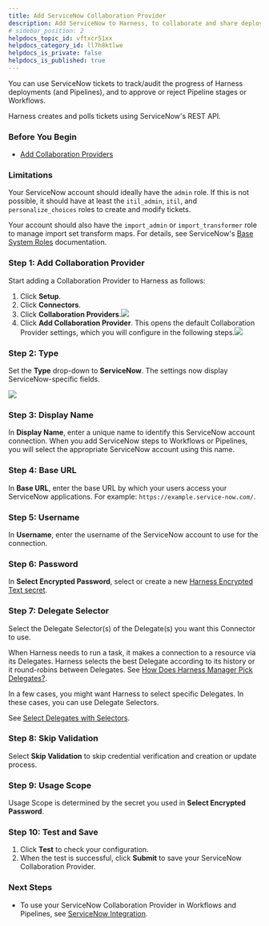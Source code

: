 ```yaml
---
title: Add ServiceNow Collaboration Provider
description: Add ServiceNow to Harness, to collaborate and share deployment info with users and groups.
# sidebar_position: 2
helpdocs_topic_id: vftxcr51xx
helpdocs_category_id: ll7h8ktlwe
helpdocs_is_private: false
helpdocs_is_published: true
---
```


You can use ServiceNow tickets to track/audit the progress of Harness deployments (and Pipelines), and to approve or reject Pipeline stages or Workflows.

Harness creates and polls tickets using ServiceNow's REST API.


### Before You Begin

* [Add Collaboration Providers](/article/cv98scx8pj-collaboration-providers)


### Limitations

Your ServiceNow account should ideally have the `admin` role. If this is not possible, it should have at least the `itil_admin`, `itil`, and `personalize_choices` roles to create and modify tickets.

Your account should also have the `import_admin` or `import_transformer` role to manage import set transform maps. For details, see ServiceNow's [Base System Roles](https://docs.servicenow.com/bundle/newyork-platform-administration/page/administer/roles/reference/r_BaseSystemRoles.html) documentation.


### Step 1: Add Collaboration Provider

Start adding a Collaboration Provider to Harness as follows:

1. Click **Setup**.
2. Click **Connectors**.
3. Click **Collaboration Providers**.![](https://files.helpdocs.io/kw8ldg1itf/articles/8nkhcbjnh7/1586404291844/image.png)
4. Click **Add Collaboration Provider**. This opens the default Collaboration Provider settings, which you will configure in the following steps.![](https://files.helpdocs.io/kw8ldg1itf/articles/vftxcr51xx/1644861001336/screenshot-2022-02-14-at-11-18-02-pm.png)


### Step 2: Type

Set the **Type** drop-down to **ServiceNow**. The settings now display ServiceNow-specific fields.

![](https://files.helpdocs.io/kw8ldg1itf/articles/vftxcr51xx/1587762672612/image.png)
### Step 3: Display Name

In **Display Name**, enter a unique name to identify this ServiceNow account connection. When you add ServiceNow steps to Workflows or Pipelines, you will select the appropriate ServiceNow account using this name.


### Step 4: Base URL

In **Base URL**, enter the base URL by which your users access your ServiceNow applications. For example: `https://example.service-now.com/`.


### Step 5: Username

In **Username**, enter the username of the ServiceNow account to use for the connection.


### Step 6: Password

In **Select Encrypted Password**, select or create a new [Harness Encrypted Text secret](/article/ygyvp998mu-use-encrypted-text-secrets).


### Step 7: Delegate Selector

Select the Delegate Selector(s) of the Delegate(s) you want this Connector to use.

When Harness needs to run a task, it makes a connection to a resource via its Delegates. Harness selects the best Delegate according to its history or it round-robins between Delegates. See [How Does Harness Manager Pick Delegates?](https://docs.harness.io/article/h9tkwmkrm7-delegate-installation#how_does_harness_manager_pick_delegates).

In a few cases, you might want Harness to select specific Delegates. In these cases, you can use Delegate Selectors.

See [Select Delegates with Selectors](/article/c3fvixpgsl-select-delegates-for-specific-tasks-with-selectors).

### Step 8: Skip Validation

Select **Skip Validation** to skip credential verification and creation or update process.

### Step 9: Usage Scope

Usage Scope is determined by the secret you used in **Select Encrypted Password**.


### Step 10: Test and Save

1. Click **Test** to check your configuration.
2. When the test is successful, click **Submit** to save your ServiceNow Collaboration Provider.


### Next Steps

* To use your ServiceNow Collaboration Provider in Workflows and Pipelines, see [ServiceNow Integration](/article/7vsqnt0gch-service-now-integration).

